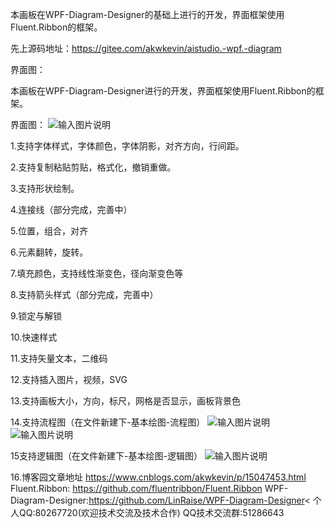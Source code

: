 本画板在WPF-Diagram-Designer的基础上进行的开发，界面框架使用Fluent.Ribbon的框架。

先上源码地址：https://gitee.com/akwkevin/aistudio.-wpf.-diagram

界面图：

本画板在WPF-Diagram-Designer进行的开发，界面框架使用Fluent.Ribbon的框架。

界面图：
![输入图片说明](https://images.gitee.com/uploads/images/2021/0723/095141_dbfbe652_4799126.png "4.png")

1.支持字体样式，字体颜色，字体阴影，对齐方向，行间距。

2.支持复制粘贴剪贴，格式化，撤销重做。

3.支持形状绘制。

4.连接线（部分完成，完善中）

5.位置，组合，对齐

6.元素翻转，旋转。

7.填充颜色，支持线性渐变色，径向渐变色等

8.支持箭头样式（部分完成，完善中）

9.锁定与解锁

10.快速样式

11.支持矢量文本，二维码

12.支持插入图片，视频，SVG

13.支持画板大小，方向，标尺，网格是否显示，画板背景色

14.支持流程图（在文件新建下-基本绘图-流程图）
![输入图片说明](https://images.gitee.com/uploads/images/2021/0723/095156_62819165_4799126.png "1.png")
![输入图片说明](https://images.gitee.com/uploads/images/2021/0723/095209_6cdce752_4799126.png "2.png")

 15支持逻辑图（在文件新建下-基本绘图-逻辑图）
![输入图片说明](https://images.gitee.com/uploads/images/2021/0723/095226_36478a7b_4799126.png "3.png")

 16.博客园文章地址 https://www.cnblogs.com/akwkevin/p/15047453.html
    Fluent.Ribbon: https://github.com/fluentribbon/Fluent.Ribbon
    WPF-Diagram-Designer:https://github.com/LinRaise/WPF-Diagram-Designer<
    个人QQ:80267720(欢迎技术交流及技术合作)
    QQ技术交流群:51286643